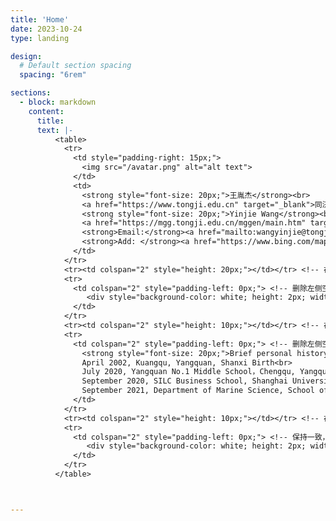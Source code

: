 ```yaml
---
title: 'Home'
date: 2023-10-24
type: landing

design:
  # Default section spacing
  spacing: "6rem"

sections:
  - block: markdown
    content:
      title: 
      text: |-
          <table>
            <tr>
              <td style="padding-right: 15px;">
                <img src="/avatar.png" alt="alt text">
              </td>
              <td>
                <strong style="font-size: 20px;">王胤杰</strong><br>
                <a href="https://www.tongji.edu.cn" target="_blank">同济大学</a><a href="https://mgg.tongji.edu.cn/" target="_blank">海洋与地球科学学院 海洋科学系</a><br> <!-- 添加超链接 -->
                <strong style="font-size: 20px;">Yinjie Wang</strong><br>
                <a href="https://mgg.tongji.edu.cn/mggen/main.htm" target="_blank">Department of Marine Science, School of Ocean and Earth Sciences</a>, <a href="https://en.tongji.edu.cn/" target="_blank">Tongji University</a><br> <!-- 添加超链接 -->
                <strong>Email:</strong><a href="mailto:wangyinjie@tongji.edu.cn">wangyinjie@tongji.edu.cn</a><br> <!-- 添加邮件链接 -->
                <strong>Add: </strong><a href="https://www.bing.com/maps?cp=31.283704%7E121.500936&lvl=16.0" target="_blank">NO.1239 Siping Road, Shanghai, P.R. China</a><br>
              </td>
            </tr>
            <tr><td colspan="2" style="height: 20px;"></td></tr> <!-- 在这里添加一个空行的效果 -->
            <tr>
              <td colspan="2" style="padding-left: 0px;"> <!-- 删除左侧空白 -->
                 <div style="background-color: white; height: 2px; width: 100%; margin: 0;"></div> <!-- 修改横杠颜色为白色，宽度为100%，边距为0 -->
              </td>
            </tr>
            <tr><td colspan="2" style="height: 10px;"></td></tr> <!-- 在这里添加一个空行的效果 -->
            <tr>
              <td colspan="2" style="padding-left: 0px;"> <!-- 删除左侧空白，使文本对齐 -->
                <strong style="font-size: 20px;">Brief personal history</strong><br>
                April 2002, Kuangqu, Yangquan, Shanxi Birth<br>
                July 2020, Yangquan No.1 Middle School，Chengqu, Yangquan, Shanxi Graduation<br>
                September 2020, SILC Business School, Shanghai University,Shanghai Entrance<br>
                September 2021, Department of Marine Science, School of Ocean and Earth Sciences, Tongji University,Shanghai Entrance<br>
              </td>
            </tr>
            <tr><td colspan="2" style="height: 10px;"></td></tr> <!-- 在这里添加一个空行的效果 -->
            <tr>
              <td colspan="2" style="padding-left: 0px;"> <!-- 保持一致，删除左侧空白 -->
                 <div style="background-color: white; height: 2px; width: 100%; margin: 0;"></div> <!-- 保持横杠样式一致 -->
              </td>
            </tr>
          </table>



---
```

